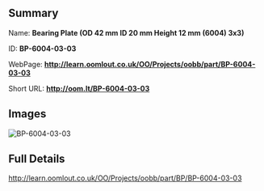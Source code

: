 

## Summary
 
Name: __Bearing Plate (OD 42 mm ID 20 mm Height 12 mm (6004) 3x3)__

ID: __BP-6004-03-03__

WebPage: __http://learn.oomlout.co.uk/OO/Projects/oobb/part/BP-6004-03-03__

Short URL: __http://oom.lt/BP-6004-03-03__


## Images
![BP-6004-03-03](http://oomlout.com/oomlout-OOBB/part/BP/BP-6004-03-03/OOBB-BP-6004-03-03_420.png)




## Full Details

 http://learn.oomlout.co.uk/OO/Projects/oobb/part/BP/BP-6004-03-03

